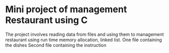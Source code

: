 # Mini project of management Restaurant using C

The project involves reading data from files and using them to management restaurant
using run time memory allocation, linked list.
One file containing the dishes
Second file containing the instruction
